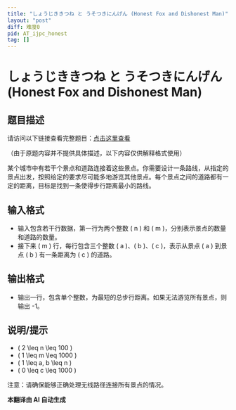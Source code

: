 ```yaml
---
title: "しょうじききつね と うそつきにんげん (Honest Fox and Dishonest Man)"
layout: "post"
diff: 难度0
pid: AT_ijpc_honest
tag: []
---
```


# しょうじききつね と うそつきにんげん (Honest Fox and Dishonest Man)

## 题目描述

请访问以下链接查看完整题目：[点击这里查看](https://atcoder.jp/contests/ijpc2012-3/tasks/ijpc_honest)

（由于原题内容并不提供具体描述，以下内容仅供解释格式使用）

某个城市中有若干个景点和道路连接着这些景点。你需要设计一条路线，从指定的景点出发，按照给定的要求尽可能多地游览其他景点。每个景点之间的道路都有一定的距离，目标是找到一条使得步行距离最小的路线。

## 输入格式

- 输入包含若干行数据，第一行为两个整数 \( n \) 和 \( m \)，分别表示景点的数量和道路的数量。
- 接下来 \( m \) 行，每行包含三个整数 \( a \)、\( b \)、\( c \)，表示从景点 \( a \) 到景点 \( b \) 有一条距离为 \( c \) 的道路。

## 输出格式

- 输出一行，包含单个整数，为最短的总步行距离。如果无法游览所有景点，则输出 -1。

## 说明/提示

- \( 2 \leq n \leq 100 \)
- \( 1 \leq m \leq 1000 \)
- \( 1 \leq a, b \leq n \)
- \( 0 \leq c \leq 1000 \)

注意：请确保能够正确处理无线路径连接所有景点的情况。

 **本翻译由 AI 自动生成**

